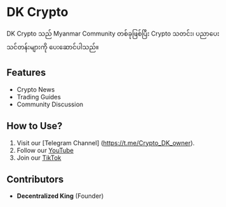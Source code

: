 # DK Crypto

DK Crypto သည် Myanmar Community တစ်ခုဖြစ်ပြီး Crypto သတင်း၊ ပညာပေး သင်တန်းများကို ပေးဆောင်ပါသည်။

## Features
- Crypto News
- Trading Guides
- Community Discussion

## How to Use?
1. Visit our [Telegram Channel] (https://t.me/Crypto_DK_owner).
3. Follow our [YouTube](https://youtube.co)
4. Join our [TikTok](https://tiktok.com)

## Contributors
- **Decentralized King** (Founder)
